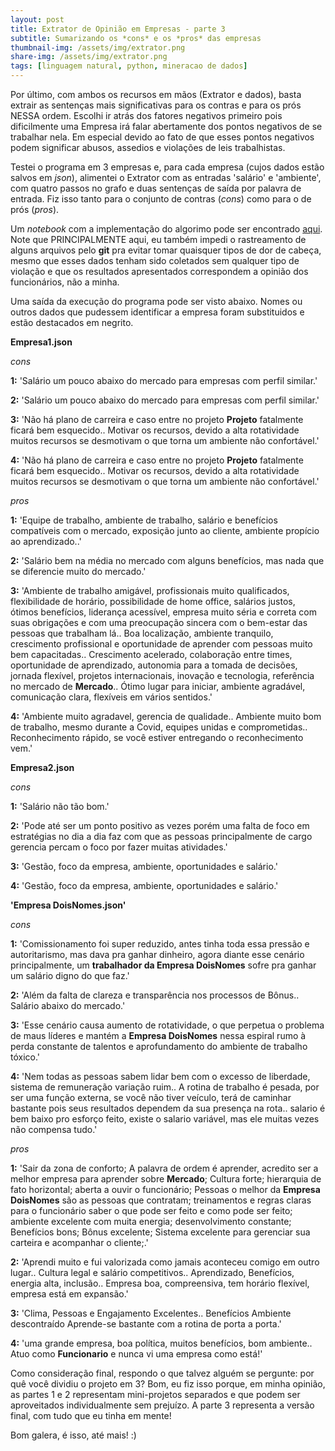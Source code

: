 ```yaml
---
layout: post
title: Extrator de Opinião em Empresas - parte 3
subtitle: Sumarizando os *cons* e os *pros* das empresas
thumbnail-img: /assets/img/extrator.png
share-img: /assets/img/extrator.png
tags: [linguagem natural, python, mineracao de dados]
---
```


Por último, com ambos os recursos em mãos (Extrator e dados), basta extrair as sentenças mais significativas para os contras e para os prós NESSA ordem. Escolhi ir atrás dos fatores negativos primeiro pois dificilmente uma Empresa irá falar abertamente dos pontos negativos de se trabalhar nela.
Em especial devido ao fato de que esses pontos negativos podem significar abusos, assedios e violações de leis trabalhistas.

Testei o programa em 3 empresas e, para cada empresa (cujos dados estão salvos em *json*), alimentei o Extrator com as entradas 'salário' e 'ambiente', com quatro passos no grafo e duas sentenças de saída por palavra de entrada. Fiz isso tanto para o conjunto de contras (*cons*) como para o de prós (*pros*).

Um *notebook* com a implementação do algorimo pode ser encontrado [aqui](https://github.com/wandgibaut/one_weekeed_projects/blob/master/vagas_arr/companies_nlp.ipynb).
Note que PRINCIPALMENTE aqui, eu também impedi o rastreamento de alguns arquivos pelo **git** pra evitar tomar quaisquer tipos de dor de cabeça, mesmo que esses dados tenham sido coletados sem qualquer tipo de violação e que os resultados apresentados correspondem a opinião dos funcionários, não a minha.


Uma saída da execução do programa pode ser visto abaixo. Nomes ou outros dados que pudessem identificar a empresa foram substituidos e estão destacados em negrito.


**Empresa1.json**

*cons*

**1:** 'Salário um pouco abaixo do mercado para empresas com perfil similar.'

**2:** 'Salário um pouco abaixo do mercado para empresas com perfil similar.'

**3:** 'Não há plano de carreira e caso entre no projeto **Projeto** fatalmente ficará bem esquecido.. Motivar os recursos, devido a alta rotatividade muitos recursos se desmotivam o que torna um ambiente não confortável.'

**4:** 'Não há plano de carreira e caso entre no projeto **Projeto**  fatalmente ficará bem esquecido.. Motivar os recursos, devido a alta rotatividade muitos recursos se desmotivam o que torna um ambiente não confortável.'

*pros*

**1:** 'Equipe de trabalho, ambiente de trabalho, salário e benefícios compatíveis com o mercado, exposição junto ao cliente, ambiente propício ao aprendizado..'

**2:** 'Salário bem na média no mercado com alguns benefícios, mas nada que se diferencie muito do mercado.'

**3:** 'Ambiente de trabalho amigável, profissionais muito qualificados, flexibilidade de horário, possibilidade de home office, salários justos, ótimos benefícios, liderança acessível, empresa muito séria e correta com suas obrigações e com uma preocupação sincera com o bem-estar das pessoas que trabalham lá.. Boa localização, ambiente tranquilo, crescimento profissional e oportunidade de aprender com pessoas muito bem capacitadas.. Crescimento acelerado, colaboração entre times, oportunidade de aprendizado, autonomia para a tomada de decisões, jornada flexível, projetos internacionais, inovação e tecnologia, referência no mercado de **Mercado**.. Ótimo lugar para iniciar, ambiente agradável, comunicação clara, flexíveis em vários sentidos.'

**4:** 'Ambiente muito agradavel, gerencia de qualidade.. Ambiente muito bom de trabalho, mesmo durante a Covid, equipes unidas e comprometidas.. Reconhecimento rápido, se você estiver entregando o reconhecimento vem.'





**Empresa2.json**

*cons*


**1:** 'Salário não tão bom.'

**2:** 'Pode até ser um ponto positivo as vezes porém uma falta de foco em estratégias no dia a dia faz com que as pessoas principalmente de cargo gerencia percam o foco por fazer muitas atividades.'

**3:** 'Gestão, foco da empresa, ambiente, oportunidades e salário.'

**4:** 'Gestão, foco da empresa, ambiente, oportunidades e salário.'






**'Empresa DoisNomes.json'**

*cons*

**1:** 'Comissionamento foi super reduzido, antes tinha toda essa pressão e autoritarismo, mas dava pra ganhar dinheiro, agora diante esse cenário principalmente, um **trabalhador da Empresa DoisNomes** sofre pra ganhar um salário digno do que faz.'

**2:** 'Além da falta de clareza e transparência nos processos de Bônus.. Salário abaixo do mercado.'

**3:** 'Esse cenário causa aumento de rotatividade, o que perpetua o problema de maus líderes e mantém a **Empresa DoisNomes** nessa espiral rumo à perda constante de talentos e aprofundamento do ambiente de trabalho tóxico.'

**4:** 'Nem todas as pessoas sabem lidar bem com o excesso de liberdade, sistema de remuneração variação ruim.. A rotina de trabalho é pesada, por ser uma função externa, se você não tiver veículo, terá de caminhar bastante pois seus resultados dependem da sua presença na rota.. salario é bem baixo pro esforço feito, existe o salario variável, mas ele muitas vezes não compensa tudo.'


*pros*

**1:** 'Sair da zona de conforto; A palavra de ordem é aprender, acredito ser a melhor empresa para aprender sobre **Mercado**; Cultura forte; hierarquia de fato horizontal; aberta a ouvir o funcionário; Pessoas o melhor da **Empresa DoisNomes** são as pessoas que contratam; treinamentos e regras claras para o funcionário saber o que pode ser feito e como pode ser feito; ambiente excelente com muita energia; desenvolvimento constante; Benefícios bons; Bônus excelente; Sistema excelente para gerenciar sua carteira e acompanhar o cliente;.'

**2:** 'Aprendi muito e fui valorizada como jamais aconteceu comigo em outro lugar.. Cultura legal e salário competitivos.. Aprendizado, Benefícios, energia alta, inclusão.. Empresa boa, compreensiva, tem horário flexível, empresa está em expansão.'

**3:** 'Clima, Pessoas e Engajamento Excelentes.. Benefícios Ambiente descontraído Aprende-se bastante com a rotina de porta a porta.'

**4:** 'uma grande empresa, boa política, muitos benefícios, bom ambiente.. Atuo como **Funcionario** e nunca vi uma empresa como está!'



Como consideração final, respondo o que talvez alguém se pergunte: por quê você dividiu o projeto em 3? Bom, eu fiz isso porque, em minha opinião, as partes 1 e 2 representam mini-projetos separados e que podem ser aproveitados individualmente sem prejuízo. A parte 3 representa a versão final, com tudo que eu tinha em mente!


Bom galera, é isso, até mais! :)
